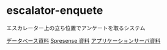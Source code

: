 # escalator-enquete

エスカレーター上の立ち位置でアンケートを取るシステム

[データベース資料](./docs/db.md)
[Spresense 資料](./docs/spresense.md)
[アプリケーションサーバ資料](./servers/app_server/README.md)
